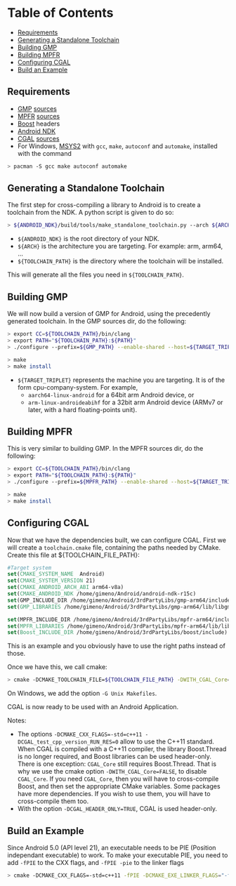 <!--TOC-->

# Table of Contents
* [Requirements](#requirements)
* [Generating a Standalone Toolchain](#generating-a-standalone-toolchain)
* [Building GMP](#building-gmp)
* [Building MPFR](#building-mpfr)
* [Configuring CGAL](#configuring-cgal)
* [Build an Example](#build-an-example)

<!--TOC-->

## Requirements

- [GMP] [sources][GMP sources]
- [MPFR] [sources][MPFR sources]
- [Boost] headers
- [Android NDK]
- [CGAL] [sources][CGAL sources]
- For Windows, [MSYS2] with `gcc`, `make`, `autoconf` and `automake`, installed with the command
```bash
> pacman -S gcc make autoconf automake
```

[GMP]: https://gmplib.org/
[MPFR]: http://www.mpfr.org/
[Boost]: http://www.boost.org/
[Android NDK]: https://developer.android.com/ndk/downloads/index.html
[CGAL]: https://www.cgal.org/
[MSYS2]: http://www.msys2.org/

[GMP sources]: https://gmplib.org/#DOWNLOAD
[MPFR sources]: http://www.mpfr.org/mpfr-current/#download
[CGAL sources]: https://www.cgal.org/download/last

## Generating a Standalone Toolchain
The first step for cross-compiling a library to Android is to create a toolchain from the NDK. 
A python script is given to do so:
```bash
> ${ANDROID_NDK}/build/tools/make_standalone_toolchain.py --arch ${ARCH} --install-dir ${TOOLCHAIN_PATH}
```
- `${ANDROID_NDK}` is the root directory of your NDK.
- `${ARCH}` is the architecture you are targeting. For example: arm, arm64, ...
- `${TOOLCHAIN_PATH}` is the directory where the toolchain will be installed.


This will generate all the files you need in `${TOOLCHAIN_PATH}`.

## Building GMP
We will now build a version of GMP for Android, using the precedently generated toolchain.
In the GMP sources dir, do the following:
```bash
> export CC=${TOOLCHAIN_PATH}/bin/clang
> export PATH="${TOOLCHAIN_PATH}:${PATH}"
> ./configure --prefix=${GMP_PATH} --enable-shared --host=${TARGET_TRIPLET}

> make
> make install
```
- `${TARGET_TRIPLET}` represents the machine you are targeting. It is of the form cpu-company-system. For example,
  - `aarch64-linux-android` for a 64bit arm Android device, or
  - `arm-linux-androideabihf` for a 32bit arm Android device (ARMv7 or later, with a hard floating-points unit).

## Building MPFR
This is very similar to building GMP. 
In the MPFR sources dir, do the following:

```bash
> export CC=${TOOLCHAIN_PATH}/bin/clang
> export PATH="${TOOLCHAIN_PATH}:${PATH}"
> ./configure --prefix=${MPFR_PATH} --enable-shared --host=${TARGET_TRIPLET} --with-gmp=${GMP_PATH}

> make
> make install
```

## Configuring CGAL
Now that we have the dependencies built, we can configure CGAL.
First we will create a `toolchain.cmake` file, containing the paths needed by CMake.
Create this file at ${TOOLCHAIN_FILE_PATH}:
```cmake
#Target system
set(CMAKE_SYSTEM_NAME  Android)
set(CMAKE_SYSTEM_VERSION 21)
set(CMAKE_ANDROID_ARCH_ABI arm64-v8a)
set(CMAKE_ANDROID_NDK /home/gimeno/Android/android-ndk-r15c)
set(GMP_INCLUDE_DIR /home/gimeno/Android/3rdPartyLibs/gmp-arm64/include)
set(GMP_LIBRARIES /home/gimeno/Android/3rdPartyLibs/gmp-arm64/lib/libgmp.so)

set(MPFR_INCLUDE_DIR /home/gimeno/Android/3rdPartyLibs/mpfr-arm64/include)
set(MPFR_LIBRARIES /home/gimeno/Android/3rdPartyLibs/mpfr-arm64/lib/libmpfr.so)
set(Boost_INCLUDE_DIR /home/gimeno/Android/3rdPartyLibs/boost/include)

```
This is an example and you obviously have to use the right paths instead of those.

Once we have this, we call cmake:
```bash
> cmake -DCMAKE_TOOLCHAIN_FILE=${TOOLCHAIN_FILE_PATH} -DWITH_CGAL_Core=FALSE -DCMAKE_CXX_FLAGS=-std=c++11 -DCGAL_test_cpp_version_RUN_RES=0 -DCGAL_HEADER_ONLY=TRUE -DWITH_CGAL_Qt5=FALSE -DBUILD_SHARED_LIBS=FALSE
```
On Windows, we add the option `-G Unix Makefiles`. 

CGAL is now ready to be used with an Android Application. 

Notes:
- The options `-DCMAKE_CXX_FLAGS=-std=c++11 -DCGAL_test_cpp_version_RUN_RES=0` allow to use the C++11 standard. When CGAL is compiled with a C++11 compiler, the library Boost.Thread is no longer required, and Boost libraries can be used header-only. There is one exception: `CGAL_Core` still requires Boost.Thread. That is why we use the cmake option `-DWITH_CGAL_Core=FALSE`, to disable `CGAL_Core`. If you need `CGAL_Core`, then you will have to cross-compile Boost, and then set the appropriate CMake variables. Some packages have more dependencies. If you wish to use them, you will have to cross-compile them too.
- With the option `-DCGAL_HEADER_ONLY=TRUE`, CGAL is used header-only.

## Build an Example

Since Android 5.0 (API level 21), an executable needs to be PIE (Position independant executable) to work. To make your executable PIE, you need to add `-fPIE` to the CXX flags, and `-fPIE -pie` to the linker flags

```bash
> cmake -DCMAKE_CXX_FLAGS=-std=c++11 -fPIE -DCMAKE_EXE_LINKER_FLAGS="-fPIE -pie" .
```
